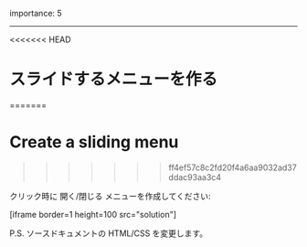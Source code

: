 importance: 5

---

<<<<<<< HEAD
# スライドするメニューを作る
=======
# Create a sliding menu
>>>>>>> ff4ef57c8c2fd20f4a6aa9032ad37ddac93aa3c4

クリック時に 開く/閉じる メニューを作成してください:

[iframe border=1 height=100 src="solution"]

P.S. ソースドキュメントの HTML/CSS を変更します。
